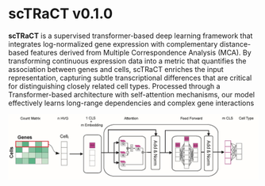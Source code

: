 # scTRaCT v0.1.0

**scTRaCT** is a supervised transformer-based deep learning framework that integrates log-normalized gene expression with complementary distance-based features derived from Multiple Correspondence Analysis (MCA). By transforming continuous expression data into a metric that quantifies the association between genes and cells, scTRaCT enriches the input representation, capturing subtle transcriptional differences that are critical for distinguishing closely related cell types. Processed through a Transformer-based architecture with self-attention mechanisms, our model effectively learns long-range dependencies and complex gene interactions

![](Images/scTransID_overview.jpg)






<!-- 
## Installation

To install the latest version directly from GitHub, use the following command:

```
pip install git+https://github.com/msmalmir/scTransID.git
```

## Data Input
**scTransID** will require you to give two directory where you saved the refrence and quety datasets. Both of them should be adata files and please be sure the refrence data includes 'celltype' information for each cell. 

## Output 
Output will be the predicted celltypes for the samples in query dataset. 

## Requirements

- Python 3.7+
- PyTorch
- scikit-learn
- scanpy

Install these dependencies via `pip`:

```
pip install torch scikit-learn scanpy
```

## Tutorial
For a complete usage example pleae refer to **Tutorial** folder in this GitHub repository, you can directly access it from [here.](https://github.com/msmalmir/scTransID/tree/main/Tutorial) -->
